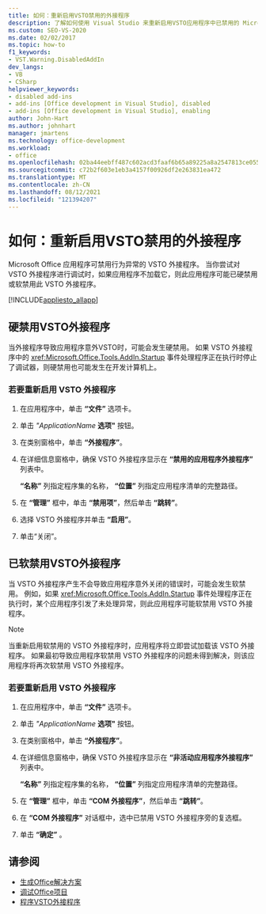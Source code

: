 ```yaml
---
title: 如何：重新启用VSTO禁用的外接程序
description: 了解如何使用 Visual Studio 来重新启用VSTO应用程序中已禁用的 Microsoft Office 外接程序。
ms.custom: SEO-VS-2020
ms.date: 02/02/2017
ms.topic: how-to
f1_keywords:
- VST.Warning.DisabledAddIn
dev_langs:
- VB
- CSharp
helpviewer_keywords:
- disabled add-ins
- add-ins [Office development in Visual Studio], disabled
- add-ins [Office development in Visual Studio], enabling
author: John-Hart
ms.author: johnhart
manager: jmartens
ms.technology: office-development
ms.workload:
- office
ms.openlocfilehash: 02ba44eebff487c602acd3faaf6b65a89225a8a2547813ce055f66a2105883e3
ms.sourcegitcommit: c72b2f603e1eb3a4157f00926df2e263831ea472
ms.translationtype: MT
ms.contentlocale: zh-CN
ms.lasthandoff: 08/12/2021
ms.locfileid: "121394207"
---
```

# <a name="how-to-re-enable-a-vsto-add-in-that-has-been-disabled"></a>如何：重新启用VSTO禁用的外接程序
  Microsoft Office 应用程序可禁用行为异常的 VSTO 外接程序。 当你尝试对 VSTO 外接程序进行调试时，如果应用程序不加载它，则此应用程序可能已硬禁用或软禁用此 VSTO 外接程序。

 [!INCLUDE[appliesto_allapp](../vsto/includes/appliesto-allapp-md.md)]

## <a name="hard-disabled-vsto-add-ins"></a>硬禁用VSTO外接程序
 当外接程序导致应用程序意外VSTO时，可能会发生硬禁用。 如果 VSTO 外接程序中的 <xref:Microsoft.Office.Tools.AddIn.Startup> 事件处理程序正在执行时停止了调试器，则硬禁用也可能发生在开发计算机上。

### <a name="to-re-enable-a-vsto-add-in"></a>若要重新启用 VSTO 外接程序

1. 在应用程序中，单击 **“文件”** 选项卡。

2. 单击 *"ApplicationName* **选项"** 按钮。

3. 在类别窗格中，单击 **“外接程序”**。

4. 在详细信息窗格中，确保 VSTO 外接程序显示在 **“禁用的应用程序外接程序”** 列表中。

     **“名称”** 列指定程序集的名称， **“位置”** 列指定应用程序清单的完整路径。

5. 在 **“管理”** 框中，单击 **“禁用项”**，然后单击 **“跳转”**。

6. 选择 VSTO 外接程序并单击 **“启用”**。

7. 单击“关闭”。

## <a name="soft-disabled-vsto-add-ins"></a>已软禁用VSTO外接程序
 当 VSTO 外接程序产生不会导致应用程序意外关闭的错误时，可能会发生软禁用。 例如，如果 <xref:Microsoft.Office.Tools.AddIn.Startup> 事件处理程序正在执行时，某个应用程序引发了未处理异常，则此应用程序可能软禁用 VSTO 外接程序。

> [!NOTE]
> 当重新启用软禁用的 VSTO 外接程序时，应用程序将立即尝试加载该 VSTO 外接程序。 如果最初导致应用程序软禁用 VSTO 外接程序的问题未得到解决，则该应用程序将再次软禁用 VSTO 外接程序。

### <a name="to-re-enable-a-vsto-add-in"></a>若要重新启用 VSTO 外接程序

1. 在应用程序中，单击 **“文件”** 选项卡。

2. 单击 *"ApplicationName* **选项"** 按钮。

3. 在类别窗格中，单击 **“外接程序”**。

4. 在详细信息窗格中，确保 VSTO 外接程序显示在 **“非活动应用程序外接程序”** 列表中。

     **“名称”** 列指定程序集的名称， **“位置”** 列指定应用程序清单的完整路径。

5. 在 **“管理”** 框中，单击 **“COM 外接程序”**，然后单击 **“跳转”**。

6. 在 **“COM 外接程序”** 对话框中，选中已禁用 VSTO 外接程序旁的复选框。

7. 单击 **“确定”** 。

## <a name="see-also"></a>请参阅
- [生成Office解决方案](../vsto/building-office-solutions.md)
- [调试Office项目](../vsto/debugging-office-projects.md)
- [程序VSTO外接程序](../vsto/programming-vsto-add-ins.md)
